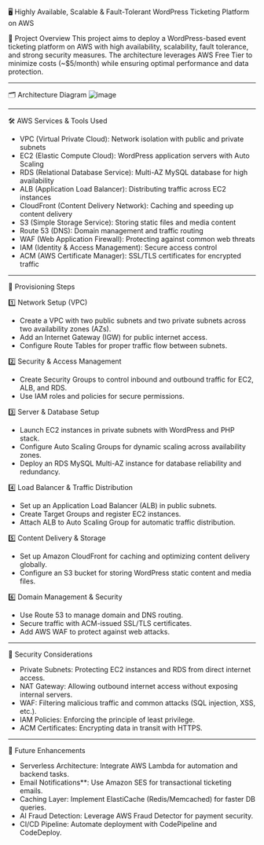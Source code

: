 🖥️ Highly Available, Scalable & Fault-Tolerant WordPress Ticketing Platform on AWS

 📜 Project Overview
This project aims to deploy a WordPress-based event ticketing platform on AWS with high availability, scalability, fault tolerance, and strong security measures. The architecture leverages AWS Free Tier to minimize costs (~$5/month) while ensuring optimal performance and data protection.

---

🗂️ Architecture Diagram
![image](https://github.com/user-attachments/assets/cb261650-fd5d-4423-9bda-c86d4038ccb5)

---

🛠️ AWS Services & Tools Used
- VPC (Virtual Private Cloud): Network isolation with public and private subnets
- EC2 (Elastic Compute Cloud): WordPress application servers with Auto Scaling
- RDS (Relational Database Service): Multi-AZ MySQL database for high availability
- ALB (Application Load Balancer): Distributing traffic across EC2 instances
- CloudFront (Content Delivery Network): Caching and speeding up content delivery
- S3 (Simple Storage Service): Storing static files and media content
- Route 53 (DNS): Domain management and traffic routing
- WAF (Web Application Firewall): Protecting against common web threats
- IAM (Identity & Access Management): Secure access control
- ACM (AWS Certificate Manager): SSL/TLS certificates for encrypted traffic

---

🚀 Provisioning Steps

1️⃣ Network Setup (VPC)
- Create a VPC with two public subnets and two private subnets across two availability zones (AZs).
- Add an Internet Gateway (IGW) for public internet access.
- Configure Route Tables for proper traffic flow between subnets.


2️⃣ Security & Access Management
- Create Security Groups to control inbound and outbound traffic for EC2, ALB, and RDS.
- Use IAM roles and policies for secure permissions.

3️⃣ Server & Database Setup
- Launch EC2 instances in private subnets with WordPress and PHP stack.
- Configure Auto Scaling Groups for dynamic scaling across availability zones.
- Deploy an RDS MySQL Multi-AZ instance for database reliability and redundancy.

 4️⃣ Load Balancer & Traffic Distribution
- Set up an Application Load Balancer (ALB) in public subnets.
- Create Target Groups and register EC2 instances.
- Attach ALB to Auto Scaling Group for automatic traffic distribution.

 5️⃣ Content Delivery & Storage
- Set up Amazon CloudFront for caching and optimizing content delivery globally.
- Configure an S3 bucket for storing WordPress static content and media files.

 6️⃣ Domain Management & Security
- Use Route 53 to manage domain and DNS routing.
- Secure traffic with ACM-issued SSL/TLS certificates.
- Add AWS WAF to protect against web attacks.

---

🔐 Security Considerations
- Private Subnets: Protecting EC2 instances and RDS from direct internet access.
- NAT Gateway: Allowing outbound internet access without exposing internal servers.
- WAF: Filtering malicious traffic and common attacks (SQL injection, XSS, etc.).
- IAM Policies: Enforcing the principle of least privilege.
- ACM Certificates: Encrypting data in transit with HTTPS.

---

📝 Future Enhancements
- Serverless Architecture: Integrate AWS Lambda for automation and backend tasks.
- Email Notifications**: Use Amazon SES for transactional ticketing emails.
- Caching Layer: Implement ElastiCache (Redis/Memcached) for faster DB queries.
- AI Fraud Detection: Leverage AWS Fraud Detector for payment security.
- CI/CD Pipeline: Automate deployment with CodePipeline and CodeDeploy.
